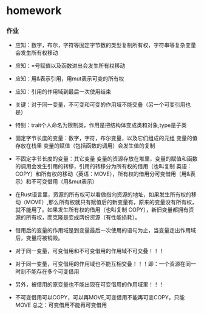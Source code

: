 # homework

### 作业
- 应知：数字，布尔，字符等固定字节数的类型复制所有权，字符串等复杂变量会发生所有权移动 
- 应知：=号赋值以及函数进出会发生所有权移动
- 应知：用&表示引用，用mut表示可变的所有权
- 应知：引用的作用域到最后一次使用结束
- 关键：对于同一变量，不可变和可变的作用域不能交叠（另一个可变引用也是）
- 特别：trait个人命名为限制类，作用是把结构体变成类和对象,type是子类


- 固定字节长度的变量：数字，字符，布尔变量，以及它们组成的元组  变量的值存放在栈里  变量的赋值（包括函数的调用）会发生值的复制
- 不固定字节长度的变量：其它变量 变量的资源存放在堆里，变量的赋值和函数的调用会发生引用的转移，引用的转移分为所有权的借用（也叫复制 英语：COPY）和所有权的移动（英语：MOVE），所有权的借用分可变借用（用&表示）和不可变借用（用&mut表示）

- 在Rust语言里，资源的所有权可以看做指向资源的地址，如果发生所有权的移动（MOVE）,那么所有权就只有赋值后的新变量有，原来的变量没有所有权，就不能用了。如果发生所有权的借用（也叫复制 COPY），新旧变量都拥有资源的所有权，而克隆是变成两份资源（有性能损耗）。


- 借用后的变量的作用域是到变量最后一次使用的语句为止，当变量走出作用域后，变量将被销毁。
- 对于同一变量，可变借用和不可变借用的作用域不可交叠！！！
- 对于同一变量，可变借用的作用域也不能互相交叠！！！即：一个资源在同一时刻不能存在多个可变借用
- 另外，被借用的原变量也不能出现在可变借用的作用域里！！！
- 不可变借用可以COPY，可以再MOVE,可变借用不能再可变COPY，只能MOVE 总之：可变借用不能再可变借用

